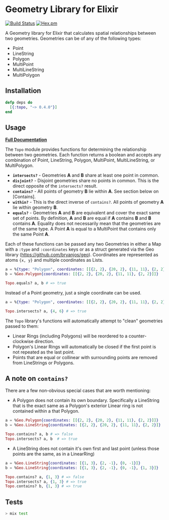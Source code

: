 # Geometry Library for Elixir

[![Build Status](https://travis-ci.org/pkinney/topo.svg?branch=master)](https://travis-ci.org/pkinney/topo)
[![Hex.pm](https://img.shields.io/hexpm/v/topo.svg)](https://hex.pm/packages/topo)

A Geometry library for Elixir that calculates spatial relationships between two
geometries.  Geometries can be of any of the following types:

* Point
* LineString
* Polygon
* MultiPoint
* MultiLineString
* MultiPolygon

## Installation

```elixir
defp deps do
  [{:topo, "~> 0.4.0"}]
end
```

## Usage

**[Full Documentation](https://hexdocs.pm/topo/Topo.html)**

The `Topo` module provides functions for determining the relationship between
two geometries. Each function returns a boolean and accepts any combination of
Point, LineString, Polygon, MultiPoint, MultiLineString, or MultiPolygon.

* **`intersects?`** - Geometries **A** and **B** share at least one point in
common.
* **`disjoint?`** - Disjoint geometries share no points in common.  This is the
direct opposite of the `intersects?` result.
* **`contains?`** - All points of geometry **B** lie within **A**.  See section
below on [Contains].
* **`within?`** - This is the direct inverse of `contains?`.  All points of
geometry **A** lie within geometry **B**.
* **`equals?`** - Geometries **A** and **B** are equivalent and cover the exact
same set of points.  By definition, **A** and **B** are equal if **A** contains
**B** and **B** contains **A**.  Equality does not necessarily mean that the
geometries are of the same type.  A Point **A** is equal to a MultiPoint that
contains only the same Point **A**.

Each of these functions can be passed any two Geometries in either a Map with a
`:type` and `:coordinates` keys or as a struct generated via the Geo library
(https://github.com/bryanjos/geo). Coordinates are represented as atoms `{x, y}`
and multiple coordinates as Lists.

```elixir
a = %{type: "Polygon", coordinates: [[{2, 2}, {20, 2}, {11, 11}, {2, 2}]]}
b = %Geo.Polygon{coordinates: [[{2, 2}, {20, 2}, {11, 11}, {2, 2}]]}

Topo.equals? a, b # => true
```

Instead of a Point geometry, just a single coordinate can be used.

```elixir
a = %{type: "Polygon", coordinates: [[{2, 2}, {20, 2}, {11, 11}, {2, 2}]]}

Topo.intersects? a, {4, 6} # => true
```

The `Topo` library's functions will automatically attempt to "clean" geometries
passed to them:

* Linear Rings (including Polygons) will be reordered to a counter-clockwise
direction.
* Polygon's Linear Rings will automatically be closed if the first point is not
repeated as the last point.
* Points that are equal or collinear with surrounding points are removed from
LineStrings or Polygons.

## A note on `contains?`

There are a few non-obvious special cases that are worth mentioning:

  - A Polygon does not contain its own boundary.  Specifically a LineString that
  is the exact same as a Polygon's exterior Linear ring is not contained within a
  that Polygon.

  ```elixir
  a = %Geo.Polygon{coordinates: [[{2, 2}, {20, 2}, {11, 11}, {2, 2}]]}
  b = %Geo.LineString{coordinates: [{2, 2}, {20, 2}, {11, 11}, {2, 2}]}

  Topo.contains? a, b # => false
  Topo.intersects? a, b  # => true
  ```

  - A LineString does not contain it's own first and last point (unless those
  points are the same, as in a LinearRing)

  ```elixir
  a = %Geo.LineString{coordinates: [{1, 3}, {2, -1}, {0, -1}]}
  b = %Geo.LineString{coordinates: [{1, 3}, {2, -1}, {0, -1}, {1, 3}]}

  Topo.contains? a, {1, 3} # => false
  Topo.intersects? a, {1, 3} # => true
  Topo.contains? b, {1, 3} # => true
  ```

## Tests

```bash
> mix test
```
